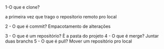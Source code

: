 1-O que e clone?

 a primeira vez que trago o repositorio remoto pro local

2 - O que é commit?
Empacotamento de alterações

 3 - O que é um repositório?
È a pasta do projeto
 4 - O que é merge?
Juntar duas branchs
 5 - O que é pull?
Mover um repositório pro local
